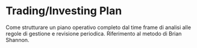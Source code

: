 # Trading/Investing Plan

Come strutturare un piano operativo completo dal time frame di analisi alle regole di gestione e revisione periodica. Riferimento al metodo di Brian Shannon.
